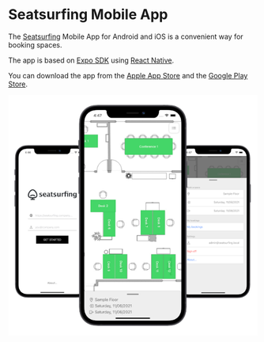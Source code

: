 # Seatsurfing Mobile App

The [Seatsurfing](https://seatsurfing.app) Mobile App for Android and iOS is a convenient way for booking spaces.

The app is based on [Expo SDK](https://expo.dev) using [React Native](https://reactnative.dev).

You can download the app from the [Apple App Store](https://apps.apple.com/app/seatsurfing/id1579071273) and the [Google Play Store](https://play.google.com/store/apps/details?id=de.seatsurfing.app).

![Seatsurfing App](https://raw.githubusercontent.com/seatsurfing/app/master/.github/screenshot.png)